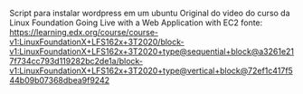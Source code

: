 Script para instalar wordpress em um ubuntu
Original do video do curso da Linux Foundation Going Live with a Web Application with EC2
fonte: https://learning.edx.org/course/course-v1:LinuxFoundationX+LFS162x+3T2020/block-v1:LinuxFoundationX+LFS162x+3T2020+type@sequential+block@a3261e217f734cc793d119282bc2de1a/block-v1:LinuxFoundationX+LFS162x+3T2020+type@vertical+block@72ef1c417f544b09b07368dbea9f9242

